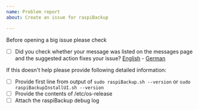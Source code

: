 ```yaml
---
name: Problem report
about: Create an issue for raspiBackup

---
```


Before opening a big issue please check

* [ ] Did you check whether your message was listed on the messages page and the suggested action fixes your issue? [English](https://linux-tips-and-tricks.de/en/rmessages) - [German](https://linux-tips-and-tricks.de/de/fehlermeldungen)

If this doesn't help please provide following detailed information:

* [ ] Provide first line from output of `sudo raspiBackup.sh --version` or `sudo raspiBackupInstallUI.sh --version`
* [ ] Provide the contents of /etc/os-release
* [ ] Attach the raspiBackup debug log
